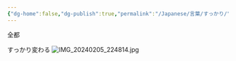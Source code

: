 ```yaml
---
{"dg-home":false,"dg-publish":true,"permalink":"/Japanese/言葉/すっかり/","dgPassFrontmatter":true}
---
```


全都

すっかり変わる
![IMG_20240205_224814.jpg](/img/user/resources/%E8%91%AC%E9%80%81%E3%81%AE%E3%83%95%E3%83%AA%E3%83%BC%E3%83%AC%E3%83%B3/IMG_20240205_224814.jpg)
